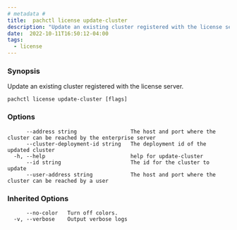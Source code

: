 ```yaml
---
# metadata # 
title:  pachctl license update-cluster
description: "Update an existing cluster registered with the license server."
date:  2022-10-11T16:50:12-04:00
tags:
  - license
---
```


### Synopsis

Update an existing cluster registered with the license server.

```
pachctl license update-cluster [flags]
```

### Options

```
      --address string                 The host and port where the cluster can be reached by the enterprise server
      --cluster-deployment-id string   The deployment id of the updated cluster
  -h, --help                           help for update-cluster
      --id string                      The id for the cluster to update
      --user-address string            The host and port where the cluster can be reached by a user
```

### Inherited Options

```
      --no-color   Turn off colors.
  -v, --verbose    Output verbose logs
```

